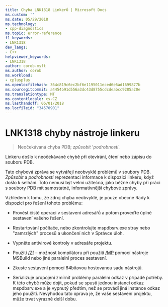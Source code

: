```yaml
---
title: Chyba LNK1318 Linkerů | Microsoft Docs
ms.custom: ''
ms.date: 05/29/2018
ms.technology:
- cpp-diagnostics
ms.topic: error-reference
f1_keywords:
- LNK1318
dev_langs:
- C++
helpviewer_keywords:
- LNK1318
author: corob-msft
ms.author: corob
ms.workload:
- cplusplus
ms.openlocfilehash: 364c819c6ec2bf6e1195011eced6e6ad1699877b
ms.sourcegitcommit: a4454b91d556a3dc43d8755cdcdeabcc9285a20e
ms.translationtype: MT
ms.contentlocale: cs-CZ
ms.lasthandoff: 06/01/2018
ms.locfileid: "34570901"
---
```

# <a name="linker-tools-error-lnk1318"></a>LNK1318 chyby nástroje linkeru

> Neočekávaná chyba PDB; *způsobit* '*podrobnosti*.

Linkeru došlo k neočekávané chybě při otevírání, čtení nebo zápisu do souboru PDB.

Tato chybová zpráva se vytvářejí neobvyklé problémů v soubory PDB. *Způsobit* a *podrobnosti* reprezentaci informace k dispozici linkeru, když došlo k selhání. Toto nemusí být velmi užitečná, jako běžné chyby při práci s soubory PDB mít samostatné, informativnější chybové zprávy.

Vzhledem k tomu, že zdroj chyba neobvyklé, je pouze obecné Rady k dispozici pro řešení tohoto problému:

- Provést čisté operaci v sestavení adresářů a potom proveďte úplné sestavení vašeho řešení.

- Restartování počítače, nebo zkontrolujte mspdbsrv.exe stray nebo "zamrzlých" procesů a ukončení nich v Správce úloh.

- Vypněte antivirové kontroly v adresáře projektu.

- Použití [/Zf](../../build/reference/zf.md) – možnost kompilátoru při použití [/MP](../../build/reference/mp-build-with-multiple-processes.md) pomocí nástroje MSBuild nebo jiné paralelní proces sestavení.

- Zkuste sestavení pomocí 64bitovou hostovanou sadu nástrojů.

- Serializuje propojení zmírnit problémy paralelní odkaz v případě potřeby. K této chybě může dojít, pokud se spustí jednou instancí odkaz mspdbsrv.exe a je vypnutý předtím, než se provádí jiná instance odkaz jeho použití. Nevýhodou tato oprava je, že vaše sestavení projektu, může trvat výrazně delší dobu.